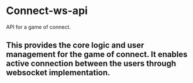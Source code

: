 # Connect-ws-api
API for a game of connect.

## This provides the core logic and user management for the game of connect. It enables active connection between the users through websocket implementation. 

